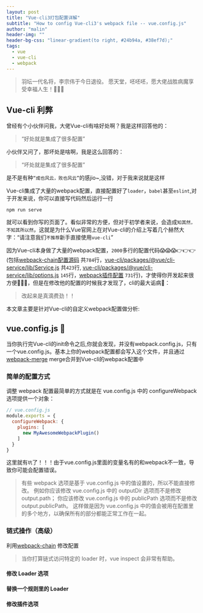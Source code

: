 ```yaml
---
layout: post
title: "Vue-cli3打包配置详解"
subtitle: "How to config Vue-cli3's webpack file -- vue.config.js"
author: "malin"
header-img: ""
header-bg-css: "linear-gradient(to right, #24b94a, #38ef7d);"
tags:
  - vue
  - vue-cli
  - webpack
---
```


> 羽坛一代名将，李宗伟于今日退役。 愿天堂，呸呸呸，愿大佬战胜病魔享受幸福人生！🎉🎉🎉

## Vue-cli 利弊
曾经有个小伙伴问我，大佬Vue-cli有啥好处啊？我是这样回答他的：
> “好处就是集成了很多配置”

小伙伴又问了，那坏处是啥啊，我是这么回答的：
> “坏处就是集成了很多配置”

是不是有种``“成也风云，败也风云”``的感jio~,没错，对于我来说就是这样<br/>

Vue-cli集成了大量的webpack配置，直接配置好了<code>loader</code>，<code>babel</code>甚至<code>eslint</code>,对于开发来说，你可以直接写代码然后运行一行

```node
npm run serve
```

就可以看到你写的页面了。看似非常的方便，但对于初学者来说，会造成``知其然，不知其所以然``，这就是为什么Vue官网上在对Vue-cli的介绍上写着几个赫然大字：“请注意我们```不推荐```新手直接使用<code>vue-cli</code>”<br/>

因为Vue-cli本身做了大量的webpack配置，``2000``多行的配置代码😱😱😱👉👉👉(包括[webpack-chain配置源码](https://github.com/vuejs/vue-cli/tree/dev/packages/%40vue/cli-service/lib/config) 共``784``行，[vue-cli/packages/@vue/cli-service/lib/Service.js](https://github.com/vuejs/vue-cli/blob/dev/packages/@vue/cli-service/lib/Service.js) 共``423``行, [vue-cli/packages/@vue/cli-service/lib/options.js](https://github.com/vuejs/vue-cli/blob/dev/packages/%40vue/cli-service/lib/options.js) ``145``行，[webpack插件配置](https://github.com/vuejs/vue-cli/blob/dev/packages/%40vue/cli-service/lib/options.js) ``731``行)，才使得你开发起来很方便🙂🙂🙂，但是在修改他的配置的时候我才发现了，cli的最大诟病🐷：

> 改起来是真滴费劲！！

本文章主要是针对Vue-cli的自定义webpack配置做分析: 

## vue.config.js 🐛

当你执行完Vue-cli的init命令之后,你就会发现，并没有webpack.config.js，只有一个vue.config.js。基本上你的webpack配置都会写入这个文件，并且通过 [webpack-merge](https://github.com/survivejs/webpack-merge) merge合并到Vue-cli的webpack配置中

### 简单的配置方式
调整 webpack 配置最简单的方式就是在 vue.config.js 中的 configureWebpack 选项提供一个对象：

```js
// vue.config.js
module.exports = {
  configureWebpack: {
    plugins: [
      new MyAwesomeWebpackPlugin()
    ]
  }
}
```

这里就有``坑``了！！！由于vue.config.js里面的变量名有的和webpack不一致，导致你可能会配置错误。

> 有些 webpack 选项是基于 vue.config.js 中的值设置的，所以不能直接修改。
> 例如你应该修改 vue.config.js 中的 outputDir 选项而不是修改 output.path；
> 你应该修改 vue.config.js 中的 publicPath 选项而不是修改 output.publicPath。
> 这样做是因为 vue.config.js 中的值会被用在配置里的多个地方，以确保所有的部分都能正常工作在一起。

### 链式操作（高级）
利用[webpack-chain](https://github.com/neutrinojs/webpack-chain) 修改配置
> 当你打算链式访问特定的 loader 时，vue inspect 会非常有帮助。

#### 修改 Loader 选项

#### 替换一个规则里的 Loader

#### 修改插件选项

